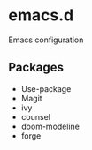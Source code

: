 # emacs.d
Emacs configuration

## Packages
 - Use-package
 - Magit
 - ivy
 - counsel
 - doom-modeline
 - forge
 

